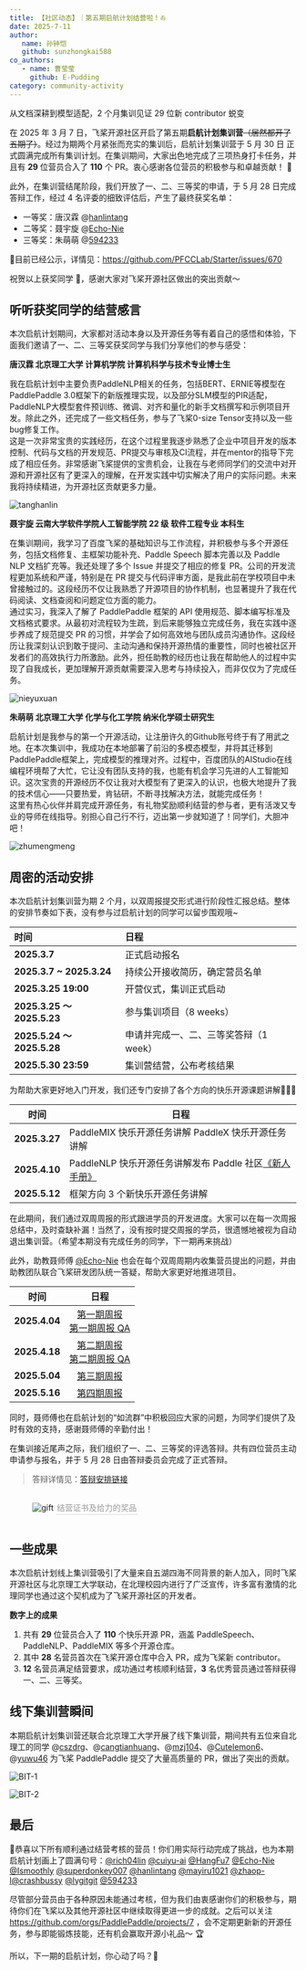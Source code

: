 ```yaml
---
title: 【社区动态】｜第五期启航计划结营啦！⛵️
date: 2025-7-11
author:
   name: 孙钟恺
   github: sunzhongkai588
co_authors:
   - name: 曹莹莹
     github: E-Pudding
category: community-activity
---
```


<!-- 导入聊天框功能 -->
<script setup>
import Message from '../.vitepress/components/Message.vue'
import MessageBox from '../.vitepress/components/MessageBox.vue'
</script>
<!-- 导入聊天框功能 -->

<style>
figure {
   text-align: center;
}
figcaption {
   color: orange;
   border-bottom: 1px solid #d9d9d9;
   display: inline-block;
   color: #999;
   padding: 2px;
}
</style>

从文档深耕到模型适配，2 个月集训见证 29 位新 contributor 蜕变

<!-- more -->

在 2025 年 3 月 7 日，飞桨开源社区开启了第五期**启航计划集训营**~~（居然都开了五期了）~~。经过为期两个月紧张而充实的集训后，启航计划集训营于 5 月 30 日 正式圆满完成所有集训计划。在集训期间，大家出色地完成了三项热身打卡任务，并且有 **29** 位营员合入了 **110** 个 PR。衷心感谢各位营员的积极参与和卓越贡献！ 🎉

此外，在集训营结尾阶段，我们开放了一、二、三等奖的申请，于 5 月 28 日完成答辩工作，经过 4 名评委的细致评估后，产生了最终获奖名单：

- 一等奖：唐汉霖 @[hanlintang](https://github.com/hanlintang)
- 二等奖：聂宇旋 @[Echo-Nie](https://github.com/Echo-Nie)
- 三等奖：朱萌萌 @[594233](https://github.com/594233)

💐目前已经公示，详情见：https://github.com/PFCCLab/Starter/issues/670

祝贺以上获奖同学 🥳，感谢大家对飞桨开源社区做出的突出贡献～

## 听听获奖同学的结营感言

本次启航计划期间，大家都对活动本身以及开源任务等有着自己的感悟和体验，下面我们邀请了一、二、三等奖获奖同学与我们分享他们的参与感受：

**唐汉霖 北京理工大学 计算机学院 计算机科学与技术专业博士生**

<MessageBox>
   <Message name="唐汉霖" github="hanlintang">
   我在启航计划中主要负责PaddleNLP相关的任务，包括BERT、ERNIE等模型在PaddlePaddle 3.0框架下的新版推理实现，以及部分SLM模型的PIR适配，PaddleNLP大模型套件预训练、微调、对齐和量化的新手文档撰写和示例项目开发。除此之外，还完成了一些文档任务，参与了飞桨0-size Tensor支持以及一些bug修复工作。<br>
   这是一次非常宝贵的实践经历，在这个过程里我逐步熟悉了企业中项目开发的版本控制、代码与文档的开发规范、PR提交与审核及CI流程，并在mentor的指导下完成了相应任务。非常感谢飞桨提供的宝贵机会，让我在与老师同学们的交流中对开源和开源社区有了更深入的理解，在开发实践中切实解决了用户的实际问题。未来我将持续精进，为开源社区贡献更多力量。
   
   ![tanghanlin](../images/starter-camp-5th/tanghanlin.jpg)
   </Message>
</MessageBox>

**聂宇旋 云南大学软件学院人工智能学院 22 级 软件工程专业 本科生**

<MessageBox>
   <Message name="聂宇旋" github="Echo-Nie">
   在集训期间，我学习了百度飞桨的基础知识与工作流程，并积极参与多个开源任务，包括文档修复、主框架功能补充、Paddle Speech 脚本完善以及 Paddle NLP 文档扩充等。我还处理了多个 Issue 并提交了相应的修复 PR。公司的开发流程更加系统和严谨，特别是在 PR 提交与代码评审方面，是我此前在学校项目中未曾接触过的。这段经历不仅让我熟悉了开源项目的协作机制，也显著提升了我在代码阅读、文档查阅和问题定位方面的能力。<br>
   通过实习，我深入了解了 PaddlePaddle 框架的 API 使用规范、脚本编写标准及文档格式要求。从最初对流程较为生疏，到后来能够独立完成任务，我在实践中逐步养成了规范提交 PR 的习惯，并学会了如何高效地与团队成员沟通协作。这段经历让我深刻认识到敢于提问、主动沟通和保持开源热情的重要性，同时也被社区开发者们的高效执行力所激励。此外，担任助教的经历也让我在帮助他人的过程中实现了自我成长，更加理解开源贡献需要深入思考与持续投入，而非仅仅为了完成任务。
   
   ![nieyuxuan](../images/starter-camp-5th/nieyuxuan.jpg)
   </Message>
</MessageBox>

**朱萌萌 北京理工大学 化学与化工学院 纳米化学硕士研究生**

<MessageBox>
   <Message name="朱萌萌" github="594233">
   启航计划是我参与的第一个开源活动，让注册许久的Github账号终于有了用武之地。在本次集训中，我成功在本地部署了前沿的多模态模型，并将其迁移到PaddlePaddle框架上，完成模型的推理对齐。过程中，百度团队的AIStudio在线编程环境帮了大忙，它让没有团队支持的我，也能有机会学习先进的人工智能知识。这次宝贵的开源经历不仅让我对大模型有了更深入的认识，也极大地提升了我的技术信心——只要热爱，肯钻研，不断寻找解决方法，就能完成任务！<br>
   这里有热心伙伴并肩完成开源任务，有礼物奖励顺利结营的参与者，更有活泼又专业的导师在线指导。别担心自己行不行，迈出第一步就知道了！同学们，大胆冲吧！
   
   ![zhumengmeng](../images/starter-camp-5th/zhumengmeng.jpg)
   </Message>
</MessageBox>

## 周密的活动安排

本次启航计划集训营为期 2 个月，以双周报提交形式进行阶段性汇报总结。整体的安排节奏如下表，没有参与过启航计划的同学可以留步围观哦~

| **时间**                   | **日程**                               |
| :------------------------- | :------------------------------------- |
| **2025.3.7**               | 正式启动报名                           |
| **2025.3.7 ~ 2025.3.24**   | 持续公开接收简历，确定营员名单         |
| **2025.3.25 19:00**        | 开营仪式，集训正式启动                 |
| **2025.3.25 ～ 2025.5.23** | 参与集训项目（8 weeks）                |
| **2025.5.24 ～ 2025.5.28** | 申请并完成一、二、三等奖答辩（1 week） |
| **2025.5.30 23:59**        | 集训营结营，公布考核结果               |

为帮助大家更好地入门开发，我们还专门安排了各个方向的快乐开源课题讲解👩🏻‍🏫

| **时间**      | **日程**                                                                                                   |
| ------------- | ---------------------------------------------------------------------------------------------------------- |
| **2025.3.27** | PaddleMIX 快乐开源任务讲解 PaddleX 快乐开源任务讲解                                                        |
| **2025.4.10** | PaddleNLP 快乐开源任务讲解发布 Paddle 社区[《新人手册》](https://pfcclab.github.io/posts/newcomers-manual) |
| **2025.5.12** | 框架方向 3 个新快乐开源任务讲解                                                                            |

在此期间，我们通过双周周报的形式跟进学员的开发进度。大家可以在每一次周报总结中，及时查缺补漏！当然了，没有按时提交周报的学员，很遗憾地被视为自动退出集训营。（希望本期没有完成任务的同学，下一期再来挑战）

此外，助教聂师傅 [@Echo-Nie](https://github.com/PFCCLab/Starter/commits?author=Echo-Nie) 也会在每个双周周期内收集营员提出的问题，并由助教团队联合飞桨研发团队统一答疑，帮助大家更好地推进项目。

|   **时间**    |                                                                               **日程**                                                                                |
| :-----------: | :-------------------------------------------------------------------------------------------------------------------------------------------------------------------: |
| **2025.4.04** | [第一期周报](https://github.com/PFCCLab/Starter/issues/537) <br>[第一期周报 QA](https://github.com/PFCCLab/Starter/blob/main/Reports/season%205/03.25~04.04周报QA.md) |
| **2025.4.18** | [第二期周报](https://github.com/PFCCLab/Starter/issues/585) <br>[第二期周报 QA](https://github.com/PFCCLab/Starter/blob/main/Reports/season%205/04.07~04.18周报QA.md) |
| **2025.5.04** |                                                      [第三期周报](https://github.com/PFCCLab/Starter/issues/619)                                                      |
| **2025.5.16** |                                                      [第四期周报](https://github.com/PFCCLab/Starter/issues/647)                                                      |

同时，聂师傅也在启航计划的“如流群”中积极回应大家的问题，为同学们提供了及时有效的支持，感谢聂师傅的辛勤付出！

在集训接近尾声之际，我们组织了一、二、三等奖的评选答辩。共有四位营员主动申请参与报名，并于 5 月 28 日由答辩委员会完成了正式答辩。

> 答辩详情见：[答辩安排链接](https://github.com/PFCCLab/Starter/issues/662)

   <div style="display: flex; justify-content: space-between">
      <figure>
         <img src="../images/starter-camp-5th/gift.jpg" alt="gift" />
         <figcaption>结营证书及给力的奖品</figcaption>
      </figure>
   </div>

## 一些成果

本次启航计划线上集训营吸引了大量来自五湖四海不同背景的新人加入，同时飞桨开源社区与北京理工大学联动，在北理校园内进行了广泛宣传，许多富有激情的北理同学也通过这个契机成为了飞桨开源社区的开发者。

**数字上的成果**

1. 共有 **29** 位营员合入了 **110** 个快乐开源 PR，涵盖 PaddleSpeech、PaddleNLP、PaddleMIX 等多个开源仓库。
2. 其中 **28** 名营员首次在飞桨开源仓库中合入 PR，成为飞桨新 contributor。
3. **12** 名营员满足结营要求，成功通过考核顺利结营，**3** 名优秀营员通过答辩获得一、二、三等奖。

## 线下集训营瞬间

本期启航计划集训营还联合北京理工大学开展了线下集训营，期间共有五位来自北理工的同学 @[cszdrg](https://github.com/cszdrg)、@[cangtianhuang](https://github.com/cangtianhuang)、@[mzj104](https://github.com/mzj104)、@[Cutelemon6](https://github.com/Cutelemon6)、@[yuwu46](https://github.com/yuwu46) 为飞桨 PaddlePaddle 提交了大量高质量的 PR，做出了突出的贡献。

![BIT-1](../images/starter-camp-5th/BIT-1.png)

![BIT-2](../images/starter-camp-5th/BIT-2.jpg)

## 最后

🎉恭喜以下所有顺利通过结营考核的营员！你们用实际行动完成了挑战，也为本期启航计划画上了圆满句号：[@rich04lin](https://github.com/rich04lin) [@cuiyu-ai](https://github.com/cuiyu-ai) [@HangFu7](https://github.com/HangFu7) [@Echo-Nie](https://github.com/Echo-Nie) [@Ismoothly](https://github.com/Ismoothly) [@superdonkey007](https://github.com/superdonkey007) [@hanlintang](https://github.com/hanlintang) [@mayiru1021](https://github.com/mayiru1021) [@zhaop-l](https://github.com/zhaop-l)﻿[@crashbussy](https://github.com/crashbussy) [@lygitgit](https://github.com/lygitgit) [@594233](https://github.com/594233)

尽管部分营员由于各种原因未能通过考核，但为我们由衷感谢你们的积极参与，期待你们在飞桨以及其他开源社区中继续取得更进一步的成就。之后可以关注 https://github.com/orgs/PaddlePaddle/projects/7 ，会不定期更新新的开源任务，参与即能锻炼技能，还有机会赢取开源小礼品～ 🏆

所以，下一期的启航计划，你心动了吗？💓
